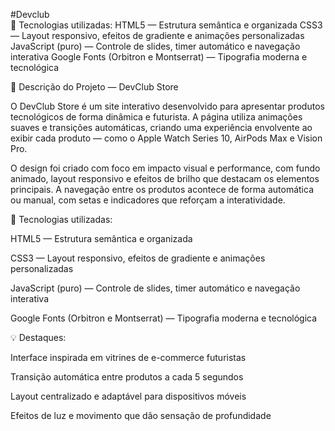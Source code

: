 #Devclub   
🔹 Tecnologias utilizadas:  HTML5 — Estrutura semântica e organizada  CSS3 — Layout responsivo, efeitos de gradiente e animações personalizadas  JavaScript (puro) — Controle de slides, timer automático e navegação interativa  Google Fonts (Orbitron e Montserrat) — Tipografia moderna e tecnológica


🧠 Descrição do Projeto — DevClub Store

O DevClub Store é um site interativo desenvolvido para apresentar produtos tecnológicos de forma dinâmica e futurista.
A página utiliza animações suaves e transições automáticas, criando uma experiência envolvente ao exibir cada produto — como o Apple Watch Series 10, AirPods Max e Vision Pro.

O design foi criado com foco em impacto visual e performance, com fundo animado, layout responsivo e efeitos de brilho que destacam os elementos principais.
A navegação entre os produtos acontece de forma automática ou manual, com setas e indicadores que reforçam a interatividade.

🔹 Tecnologias utilizadas:

HTML5 — Estrutura semântica e organizada

CSS3 — Layout responsivo, efeitos de gradiente e animações personalizadas

JavaScript (puro) — Controle de slides, timer automático e navegação interativa

Google Fonts (Orbitron e Montserrat) — Tipografia moderna e tecnológica

💡 Destaques:

Interface inspirada em vitrines de e-commerce futuristas

Transição automática entre produtos a cada 5 segundos

Layout centralizado e adaptável para dispositivos móveis

Efeitos de luz e movimento que dão sensação de profundidade


